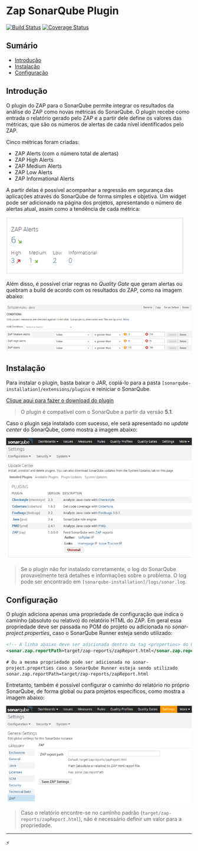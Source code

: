# Zap SonarQube Plugin
[![Build Status](https://travis-ci.org/pdsoftplan/sonar-zap.svg?branch=master)](https://travis-ci.org/pdsoftplan/sonar-zap)
[![Coverage Status](https://coveralls.io/repos/pdsoftplan/sonar-zap/badge.svg?branch=master&service=github)](https://coveralls.io/github/pdsoftplan/sonar-zap?branch=master)

## Sumário

- [Introdução](#introdução)
- [Instalação](#instalação)
- [Configuração](#configuração)

## Introdução

O plugin do ZAP para o SonarQube permite integrar os resultados da análise do ZAP como novas métricas do SonarQube.
O plugin recebe como entrada o relatório gerado pelo ZAP e a partir dele define os valores das métricas, que são os números de alertas
de cada nível identificados pelo ZAP.

Cinco métricas foram criadas:
- ZAP Alerts (com o número total de alertas)
- ZAP High Alerts
- ZAP Medium Alerts
- ZAP Low Alerts
- ZAP Informational Alerts

A partir delas é possível acompanhar a regressão em segurança das aplicações através do SonarQube de forma simples e objetiva.
Um widget pode ser adicionado na página dos projetos, apresentando o número de alertas atual, assim como a tendência de cada métrica:

![ZAP widget](readme-images/zap-widget.png)

Além disso, é possível criar regras no *Quality Gate* que geram alertas ou quebram a build de acordo com os resultados do ZAP, como na imagem abaixo:

![Métricas do ZAP no Quality Gate](readme-images/zap-quality-gate.png)

## Instalação

Para instalar o plugin, basta baixar o JAR, copiá-lo para a pasta `[sonarqube-installation]/extensions/plugins` e reiniciar o SonarQube.

[Clique aqui para fazer o download do plugin](http://server47:8087/artifactory/simple/libs-release-local/br/com/softplan/security/zap/zap-sonar-plugin/)

> O plugin é compatível com o SonarQube a partir da versão **5.1**.

Caso o plugin seja instalado com sucesso, ele será apresentado no *update center* do SonarQube, como mostra a imagem abaixo:

![Plugin do ZAP no SonarQube](readme-images/zap-sonar-plugin.png)

> Se o plugin não for instalado corretamente, o log do SonarQube provavelmente terá detalhes e informações sobre o problema. O log pode ser encontrado em `[sonarqube-installation]/logs/sonar.log`.

## Configuração

O plugin adiciona apenas uma propriedade de configuração que indica o caminho (absoluto ou relativo) do relatório HTML do ZAP. Em geral essa propriedade deve ser passada no POM do projeto ou adicionada no *sonar-project.properties*, caso o SonarQube Runner esteja sendo utilizado:

```xml
<!-- A linha abaixo deve ser adicionada dentro da tag <properties> do POM do projeto -->
<sonar.zap.reportPath>target/zap-reports/zapReport.html</sonar.zap.reportPath>
```

```properties
# Ou a mesma propriedade pode ser adicionada no sonar-project.properties caso o SonarQube Runner esteja sendo utilizado
sonar.zap.reportPath=target/zap-reports/zapReport.html
```

Entretanto, também é possível configurar o caminho do relatório no próprio SonarQube, de forma global ou para projetos específicos, como mostra a imagem abaixo:

![ZAP report path](readme-images/zap-report-path.png)

> Caso o relatório encontre-se no caminho padrão (`target/zap-reports/zapReport.html`), não é necessário definir um valor para a propriedade.

---
:zap:
